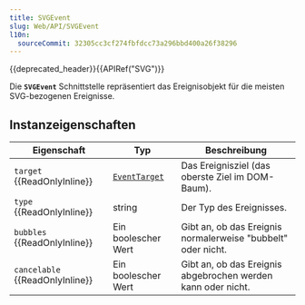 ```yaml
---
title: SVGEvent
slug: Web/API/SVGEvent
l10n:
  sourceCommit: 32305cc3cf274fbfdcc73a296bbd400a26f38296
---
```


{{deprecated_header}}{{APIRef("SVG")}}

Die **`SVGEvent`** Schnittstelle repräsentiert das Ereignisobjekt für die meisten SVG-bezogenen Ereignisse.

## Instanzeigenschaften

| Eigenschaft                     | Typ                        | Beschreibung                                           |
| ------------------------------- | -------------------------- | ------------------------------------------------------ |
| `target` {{ReadOnlyInline}}     | [`EventTarget`](/de/docs/Web/API/EventTarget) | Das Ereignisziel (das oberste Ziel im DOM-Baum).       |
| `type` {{ReadOnlyInline}}       | string                     | Der Typ des Ereignisses.                               |
| `bubbles` {{ReadOnlyInline}}    | Ein boolescher Wert        | Gibt an, ob das Ereignis normalerweise "bubbelt" oder nicht. |
| `cancelable` {{ReadOnlyInline}} | Ein boolescher Wert        | Gibt an, ob das Ereignis abgebrochen werden kann oder nicht. |
